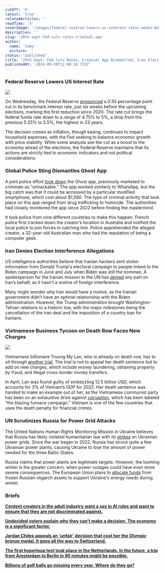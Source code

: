 ```yaml
---
cutOff: '6'
latest: 'true'
relatedArticles: ''
readTime: '5'
coverImage: '/images/federal-reserve-lowers-us-interest-rates-weeks-before-us-elections-c5Nz.jpg'
description: ''
slug: '20th-sept-fed-cuts-rates-criminal-app'
author:
  name: 'Camy'
  picture: ''
status: 'published'
title: '20th Sept: Fed Cuts Rates, Criminal App Dismantled, Iran Election Meddling'
publishedAt: '2024-09-20T11:00:10.733Z'
---
```


### Federal Reserve Lowers US Interest Rate

![](/images/federal-reserve-lowers-us-interest-rates-weeks-before-us-elections-U3Nj.jpg)

On Wednesday, the Federal Reserve [announced](https://www.federalreserve.gov/newsevents/pressreleases/monetary20240918a.htm) a 0.50 percentage point cut in its benchmark interest rate, just six weeks before the upcoming elections, marking the first reduction since 2020. The rate cut brings the federal funds rate down to a range of 4.75% to 5%, a drop from the previous 5.25% to 5.5%, the highest in 23 years.

The decision comes as inflation, though easing, continues to impact household expenses, with the Fed seeking to balance economic growth with price stability. While some analysts see the cut as a boost to the economy ahead of the elections, the Federal Reserve maintains that its actions are strictly tied to economic indicators and not political considerations.

### Global Police Sting Dismantles Ghost App

A joint police effort [took down](https://www.france24.com/en/live-news/20240918-global-police-sting-targets-users-of-organised-crime-app) the Ghost app, previously marketed to criminals as “unhackable.” The app worked similarly to WhatsApp, but the big catch was that it could be accessed by a particular modified smartphone, which cost about $1,590. The type of criminal activity that took place on this app ranged from drug trafficking to homicide. The authorities had closely monitored the app since 2022 before finding the mastermind.

It took police from nine different countries to make this happen. French police first tracked down the creator’s location in Australia and notified the local police to join forces in catching him. Police apprehended the alleged creator, a 32-year-old Australian man who had the reputation of being a computer geek.

### Iran Denies Election Interference Allegations

US intelligence authorities believe that Iranian hackers sent stolen information from Donald Trump's electoral campaign to people linked to the Biden campaign in June and July when Biden was still the nominee. A spokesperson for the Iranian mission to the UN has [denied](https://iranwire.com/en/news/134088-iran-denies-interference-in-us-elections-at-un/) any part on Iran’s behalf, as it hasn’t a motive of foreign interference.

Many might wonder why Iran would have a motive, as the Iranian government didn’t have an optimal relationship with the Biden administration. However, the Trump administration brought Washington-Tehran relations to a historic low, with the major milestones being the cancellation of the Iran deal and the imposition of a country ban for Iranians.

### Vietnamese Business Tycoon on Death Row Faces New Charges

![](/images/vietnamese-business-tycoon-on-death-row-has-a-trial-A2ND.jpg)

Vietnamese billionaire Truong My Lan, who is already on death row, has to sit through [another trial](https://www.dw.com/en/vietnam-tycoon-on-death-row-faces-new-trial/a-70263896). The trial is not to appeal her death sentence but to add on new charges, which include money laundering, obtaining property by fraud, and illegal cross-border money transfers.

In April, Lan was found guilty of embezzling 12.5 billion USD, which accounts for 3% of Vietnam’s GDP for 2022. Her death sentence was handed to make an example out of her, as the Vietnamese communist party has been on an exhaustive drive against [corruption](https://www.dw.com/en/vietnam-reels-from-historic-114-billion-corruption-scandal/a-67606137), which has been labeled “the blazing furnace campaign.” Vietnam is one of the few countries that uses the death penalty for financial crimes.

### UN Scrutinizes Russia for Power Grid Attacks

The United Nations Human Rights Monitoring Mission in Ukraine believes that Russia has likely violated humanitarian law with its [strikes](https://www.aljazeera.com/news/2024/4/27/russia-ukraine-target-each-others-energy-sector) on Ukrainian power grids. Since the war began in 2022, Russia has struck quite a few Ukrainian power plants, causing Ukraine to lose the amount of power needed for the three Baltic States.

Russia claims that power plants are legitimate targets. However, the looming winter is the greater concern, when power outages could have even more severe consequences. The European Union plans to [allocate funds](https://www.reuters.com/world/europe/eu-send-160-million-euros-frozen-russian-assets-ukraine-2024-09-19/) from frozen Russian oligarch assets to support Ukraine's energy needs during winter.

### Briefs

[**Content creators in the adult industry want a say in AI rules and want to ensure that they are not discriminated against.**](https://www.wired.com/story/content-creators-in-the-adult-industry-want-a-say-in-ai-rules/#:~:text=A%20group%20that%20includes%20sex,lead%20to%20discrimination%20against%20them.)

[**Undecided voters explain why they can’t make a decision. The economy is a significant factor.**](https://www.npr.org/2024/09/19/nx-s1-5118393/undecided-voters-kamala-harris-donald-trump)

[**Jordan Chiles appeals an ‘unfair’ decision that cost her the Olympic bronze medal. It goes all the way to Switzerland.**](https://www.bbc.com/sport/olympics/articles/c4g5v5z2y7po)

[**The first hyperloop test took place in the Netherlands. In the future, a trip from Amsterdam to Berlin in 90 minutes might be possible.**](https://www.expatrepublic.com/hyperlooop-netherlands-test/?fbclid=IwY2xjawFYQ7dleHRuA2FlbQIxMQABHQr8ZAoeDAntUex-SHEC4V9skTfv5kRvWEo9estPCIBXR_Xo9_qTtnVyVA_aem_hMO6262qy79BB3AHaXJFRQ)

[**Billions of golf balls go missing every year. Where do they go?**](https://edition.cnn.com/sport/lost-golf-balls-environment-spt-spc/index.html)